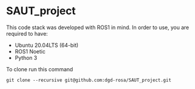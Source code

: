 # SAUT_project

This code stack was developed with ROS1 in mind. In order to use, you are required to have:

* Ubuntu 20.04LTS (64-bit)
* ROS1 Noetic
* Python 3

To clone run this command 
```
git clone --recursive git@github.com:dgd-rosa/SAUT_project.git
```

